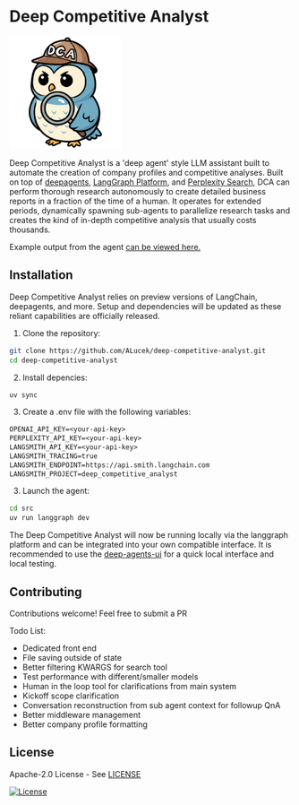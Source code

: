 # Deep Competitive Analyst

<img src="./dca_logo.png" width=200>

Deep Competitive Analyst is a 'deep agent' style LLM assistant built to automate the creation of company profiles and competitive analyses. Built on top of [deepagents](https://github.com/langchain-ai/deepagents), [LangGraph Platform](https://www.langchain.com/langgraph-platform), and [Perplexity Search](https://docs.perplexity.ai/getting-started/overview), DCA can perform thorough research autonomously to create detailed business reports in a fraction of the time of a human. It operates for extended periods, dynamically spawning sub-agents to parallelize research tasks and creates the kind of in-depth competitive analysis that usually costs thousands.

Example output from the agent [can be viewed here.](./example_output/)

## Installation

Deep Competitive Analyst relies on preview versions of LangChain, deepagents, and more. Setup and dependencies will be updated as these reliant capabilities are officially released.

1. Clone the repository:

```bash
git clone https://github.com/ALucek/deep-competitive-analyst.git
cd deep-competitive-analyst
```

2. Install depencies:

```bash
uv sync
```

3. Create a .env file with the following variables:

```env
OPENAI_API_KEY=<your-api-key>
PERPLEXITY_API_KEY=<your-api-key>
LANGSMITH_API_KEY=<your-api-key>
LANGSMITH_TRACING=true
LANGSMITH_ENDPOINT=https://api.smith.langchain.com
LANGSMITH_PROJECT=deep_competitive_analyst
```

3. Launch the agent:

```bash
cd src
uv run langgraph dev  
```

The Deep Competitive Analyst will now be running locally via the langgraph platform and can be integrated into your own compatible interface. It is recommended to use the [deep-agents-ui](https://github.com/langchain-ai/deep-agents-ui) for a quick local interface and local testing.

## Contributing

Contributions welcome! Feel free to submit a PR

Todo List:  
- Dedicated front end
- File saving outside of state
- Better filtering KWARGS for search tool
- Test performance with different/smaller models
- Human in the loop tool for clarifications from main system
- Kickoff scope clarification
- Conversation reconstruction from sub agent context for followup QnA
- Better middleware management
- Better company profile formatting

## License

Apache-2.0 License - See [LICENSE](LICENSE)

[![License](https://img.shields.io/badge/License-Apache_2.0-blue.svg)](https://opensource.org/licenses/Apache-2.0)
